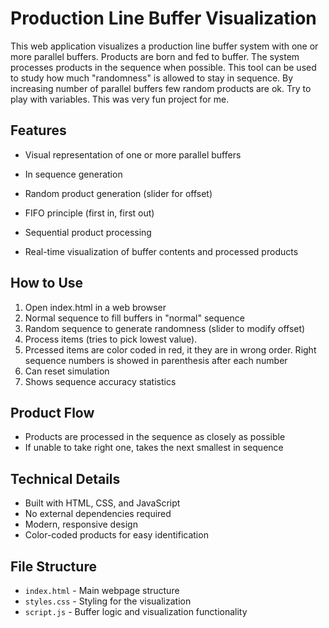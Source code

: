 # Production Line Buffer Visualization

This web application visualizes a production line buffer system with one or more parallel buffers. Products are born and fed to buffer. The system processes products in the sequence when possible. This tool can be used to study how much "randomness" is allowed to stay in sequence. By increasing number of parallel buffers few random products are ok. Try to play with variables. This was very fun project for me.

## Features

- Visual representation of one or more parallel buffers
- In sequence generation
- Random product generation (slider for offset)
- FIFO principle (first in, first out)

- Sequential product processing
- Real-time visualization of buffer contents and processed products

## How to Use

1. Open index.html in a web browser
2. Normal sequence to fill buffers in "normal" sequence
3. Random sequence to generate randomness (slider to modify offset)
4. Process items (tries to pick lowest value).
5. Prcessed items are color coded in red, it they are in wrong order. Right sequence numbers is showed in parenthesis after each number
6. Can reset simulation
7. Shows sequence accuracy statistics

## Product Flow

- Products are processed in the sequence as closely as possible
- If unable to take right one, takes the next smallest in sequence

## Technical Details

- Built with HTML, CSS, and JavaScript
- No external dependencies required
- Modern, responsive design
- Color-coded products for easy identification

## File Structure

- `index.html` - Main webpage structure
- `styles.css` - Styling for the visualization
- `script.js` - Buffer logic and visualization functionality 
